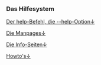 ### Das Hilfesystem

[Der help-Befehl, die --help-Option&darr;](/kaptiel-5-systemkonfiguration-und-administration/das-hilfesystem/der-help-befehl-die-help-option.md)

[Die Manpages&darr;](/kaptiel-5-systemkonfiguration-und-administration/das-hilfesystem/die-manpages.md)

[Die Info-Seiten&darr;](/kaptiel-5-systemkonfiguration-und-administration/das-hilfesystem/die-info-seiten.md)

[Howto's&darr;](/kaptiel-5-systemkonfiguration-und-administration/das-hilfesystem/howtos.md)

